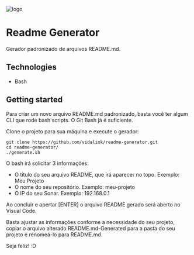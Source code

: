 ![logo](https://avatars1.githubusercontent.com/u/47756567?s=96&v=4)

# Readme Generator

Gerador padronizado de arquivos README.md.

## Technologies

- Bash

## Getting started

Para criar um novo arquivo README.md padronizado, basta você ter algum CLI que rode bash scripts. O Git Bash já é suficiente.

Clone o projeto para sua máquina e execute o gerador:

```shell
git clone https://github.com/vidalink/readme-generator.git
cd readme-generator/
./generate.sh
```
O bash irá solicitar 3 informações:
- O titulo do seu arquivo README, que irá aparecer no topo. Exemplo: Meu Projeto
- O nome do seu repositório. Exemplo: meu-projeto
- O IP do seu Sonar. Exemplo: 192.168.0.1

Ao concluir e apertar [ENTER] o arquivo README gerado será aberto no Visual Code. 

Basta ajustar as informações conforme a necessidade do seu projeto, copiar o arquivo alterado README.md-Generated para a pasta do seu projeto e renomeá-lo para README.md.

Seja feliz! :D



